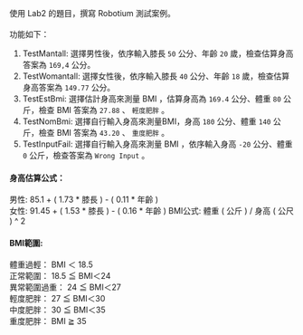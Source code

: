 使用 Lab2 的題目，撰寫 Robotium 測試案例。 
<br/><br/>
功能如下： 
1. TestMantall: 選擇男性後，依序輸入膝長 `50` 公分、年齡 `20` 歲，檢查估算身高答案為 `169,4` 公分。
2. TestWomantall: 選擇女性後，依序輸入膝長 `40` 公分、年齡 `18` 歲，檢查估算身高答案為 `149.77` 公分。
3. TestEstBmi: 選擇估計身高來測量 BMI ，估算身高為 `169.4` 公分、體重 `80` 公斤，檢查 BMI 答案為 `27.88` 、 `輕度肥胖` 。 
4. TestNomBmi: 選擇自行輸入身高來測量BMI，身高 `180` 公分、體重 `140` 公斤，檢查 BMI 答案為 `43.20` 、 `重度肥胖` 。
5. TestInputFail: 選擇自行輸入身高來測量 BMI ，依序輸入身高 `-20` 公分、體重 `0` 公斤，檢查答案為 `Wrong Input` 。

#### 身高估算公式： 
男性: 85.1 + ( 1.73 * 膝長 ) - ( 0.11 * 年齡 ) <br/>
女性: 91.45 + ( 1.53 * 膝長 ) - ( 0.16 * 年齡 ) 
BMI公式: 體重 ( 公斤 ) / 身高 ( 公尺 ) ^ 2 
#### BMI範圍: 
體重過輕： BMI ＜ 18.5 <br/>
正常範圍： 18.5 ≦ BMI＜24 <br/>
異常範圍過重： 24 ≦ BMI＜27 <br/>
輕度肥胖： 27 ≦ BMI＜30 <br/>
中度肥胖： 30 ≦ BMI＜35 <br/>
重度肥胖： BMI ≧ 35 